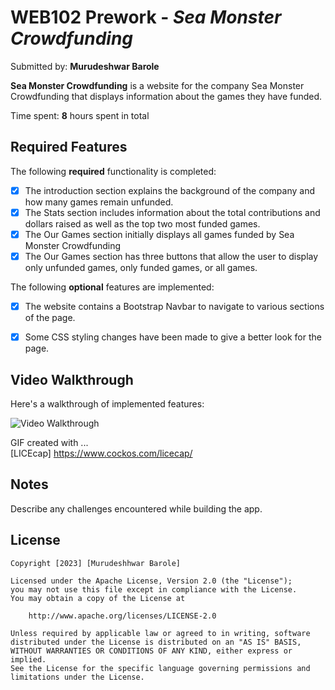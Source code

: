 # WEB102 Prework - *Sea Monster Crowdfunding*

Submitted by: **Murudeshwar Barole**

**Sea Monster Crowdfunding** is a website for the company Sea Monster Crowdfunding that displays information about the games they have funded.

Time spent: **8** hours spent in total

## Required Features

The following **required** functionality is completed:

* [x] The introduction section explains the background of the company and how many games remain unfunded.
* [x] The Stats section includes information about the total contributions and dollars raised as well as the top two most funded games.
* [x] The Our Games section initially displays all games funded by Sea Monster Crowdfunding
* [x] The Our Games section has three buttons that allow the user to display only unfunded games, only funded games, or all games.

The following **optional** features are implemented:

* [x] The website contains a Bootstrap Navbar to navigate to various sections of the page.
* [x] Some CSS styling changes have been made to give a better look for the page.


## Video Walkthrough

Here's a walkthrough of implemented features:

<img src='https://imgur.com/a/W16OFpB' title='Video Walkthrough' width='' alt='Video Walkthrough' />

<!-- Replace this with whatever GIF tool you used! -->
GIF created with ...  
[LICEcap] https://www.cockos.com/licecap/

## Notes

Describe any challenges encountered while building the app.

## License

    Copyright [2023] [Murudeshhwar Barole]

    Licensed under the Apache License, Version 2.0 (the "License");
    you may not use this file except in compliance with the License.
    You may obtain a copy of the License at

        http://www.apache.org/licenses/LICENSE-2.0

    Unless required by applicable law or agreed to in writing, software
    distributed under the License is distributed on an "AS IS" BASIS,
    WITHOUT WARRANTIES OR CONDITIONS OF ANY KIND, either express or implied.
    See the License for the specific language governing permissions and
    limitations under the License.
